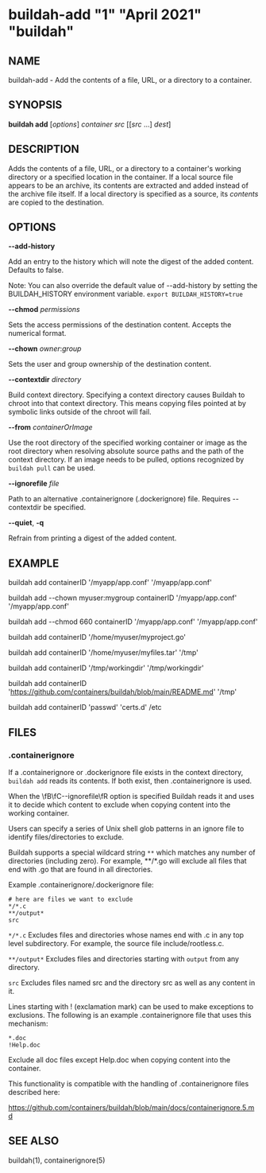 # buildah-add "1" "April 2021" "buildah"

## NAME
buildah\-add - Add the contents of a file, URL, or a directory to a container.

## SYNOPSIS
**buildah add** [*options*] *container* *src* [[*src* ...] *dest*]

## DESCRIPTION
Adds the contents of a file, URL, or a directory to a container's working
directory or a specified location in the container.  If a local source file
appears to be an archive, its contents are extracted and added instead of the
archive file itself.  If a local directory is specified as a source, its
*contents* are copied to the destination.

## OPTIONS

**--add-history**

Add an entry to the history which will note the digest of the added content.
Defaults to false.

Note: You can also override the default value of --add-history by setting the
BUILDAH\_HISTORY environment variable. `export BUILDAH_HISTORY=true`

**--chmod** *permissions*

Sets the access permissions of the destination content. Accepts the numerical format.

**--chown** *owner*:*group*

Sets the user and group ownership of the destination content.

**--contextdir** *directory*

Build context directory. Specifying a context directory causes Buildah to
chroot into that context directory. This means copying files pointed at
by symbolic links outside of the chroot will fail.

**--from** *containerOrImage*

Use the root directory of the specified working container or image as the root
directory when resolving absolute source paths and the path of the context
directory.  If an image needs to be pulled, options recognized by `buildah pull`
can be used.

**--ignorefile** *file*

Path to an alternative .containerignore (.dockerignore) file. Requires \-\-contextdir be specified.

**--quiet**, **-q**

Refrain from printing a digest of the added content.

## EXAMPLE

buildah add containerID '/myapp/app.conf' '/myapp/app.conf'

buildah add --chown myuser:mygroup containerID '/myapp/app.conf' '/myapp/app.conf'

buildah add --chmod 660 containerID '/myapp/app.conf' '/myapp/app.conf'

buildah add containerID '/home/myuser/myproject.go'

buildah add containerID '/home/myuser/myfiles.tar' '/tmp'

buildah add containerID '/tmp/workingdir' '/tmp/workingdir'

buildah add containerID 'https://github.com/containers/buildah/blob/main/README.md' '/tmp'

buildah add containerID 'passwd' 'certs.d' /etc

## FILES

### .containerignore

If a .containerignore or .dockerignore file exists in the context directory,
`buildah add` reads its contents. If both exist, then .containerignore is used.

When the \fB\fC\-\-ignorefile\fR option is specified Buildah reads it and
uses it to decide which content to exclude when copying content into the
working container.

Users can specify a series of Unix shell glob patterns in an ignore file to
identify files/directories to exclude.

Buildah supports a special wildcard string `**` which matches any number of
directories (including zero). For example, **/*.go will exclude all files that
end with .go that are found in all directories.

Example .containerignore/.dockerignore file:

```
# here are files we want to exclude
*/*.c
**/output*
src
```

`*/*.c`
Excludes files and directories whose names end with .c in any top level subdirectory. For example, the source file include/rootless.c.

`**/output*`
Excludes files and directories starting with `output` from any directory.

`src`
Excludes files named src and the directory src as well as any content in it.

Lines starting with ! (exclamation mark) can be used to make exceptions to
exclusions. The following is an example .containerignore file that uses this
mechanism:
```
*.doc
!Help.doc
```

Exclude all doc files except Help.doc when copying content into the container.

This functionality is compatible with the handling of .containerignore files described here:

https://github.com/containers/buildah/blob/main/docs/containerignore.5.md

## SEE ALSO
buildah(1), containerignore(5)
